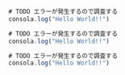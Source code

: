 ``` js:test.js:test/test.js
# TODO エラーが発生するので調査する
consola.log("Hello World!!")
```

```` js:test.js:test/test.js
# TODO エラーが発生するので調査する
consola.log("Hello World!!")
````

~~~ js:test.js:test/test.js
# TODO エラーが発生するので調査する
consola.log("Hello World!!")
~~~
